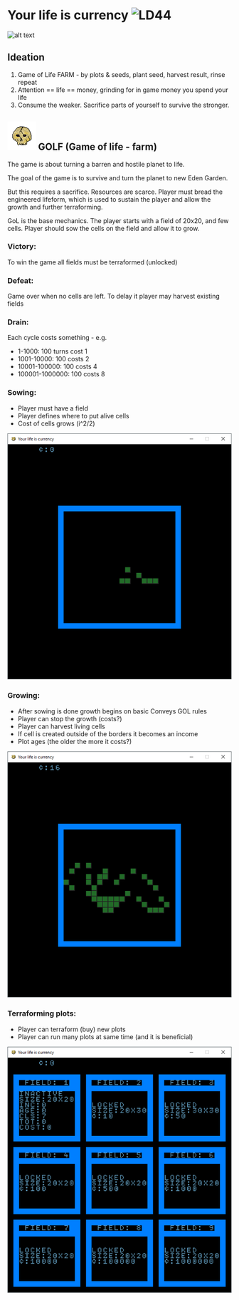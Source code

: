 # Your life is currency ![LD44](https://lh3.googleusercontent.com/vbzKxd6_bL3Ik-aZnq5j8xV8T8v7TqNgOloCdpgr399a-33WHV365KF7Yqr-AiBcN1JD=s170)

![alt text](https://pbs.twimg.com/media/D5HwUZiXoAEfWAc.jpg)

## Ideation

1. Game of Life FARM - by plots & seeds, plant seed, harvest result, rinse repeat
2. Attention == life == money, grinding for in game money you spend your life
3. Consume the weaker. Sacrifice parts of yourself to survive the stronger.
 
## ![alt text](assets/big_skull.png) GOLF (Game of life - farm)

The game is about turning a barren and hostile planet to life. 

The goal of the game is to survive and turn the planet to new Eden Garden.

But this requires a sacrifice. Resources are scarce. Player must bread the 
engineered lifeform, which is used to sustain the player and allow the growth 
and further terraforming.

GoL is the base mechanics. The player starts with a field of 20x20, and few cells.
Player should sow the cells on the field and allow it to grow. 

### Victory:
To win the game all fields must be terraformed (unlocked)

### Defeat:
Game over when no cells are left. To delay it player may harvest existing fields

### Drain:
Each cycle costs something - e.g.
* 1-1000: 100 turns cost 1
* 1001-10000: 100 costs 2
* 10001-100000: 100 costs 4
* 100001-1000000: 100 costs 8

### Sowing:
* Player must have a field
* Player defines where to put alive cells
* Cost of cells grows (i^2/2)

![sowing](assets/example-sowing.png)

### Growing:
* After sowing is done growth begins on basic Conveys GOL rules 
* Player can stop the growth (costs?) 
* Player can harvest living cells
* If cell is created outside of the borders it becomes an income
* Plot ages (the older the more it costs?)

![growing](assets/example-growing.png)
 
### Terraforming plots:
* Player can terraform (buy) new plots
* Player can run many plots at same time (and it is beneficial)

![plots](assets/example-terraforming.png)


